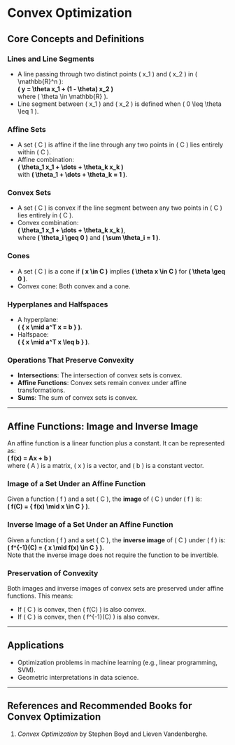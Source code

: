 # Convex Optimization

## Core Concepts and Definitions

### Lines and Line Segments
- A line passing through two distinct points \( x_1 \) and \( x_2 \) in \( \mathbb{R}^n \):  
  **\( y = \theta x_1 + (1 - \theta) x_2 \)**  
  where \( \theta \in \mathbb{R} \).  
- Line segment between \( x_1 \) and \( x_2 \) is defined when \( 0 \leq \theta \leq 1 \).

### Affine Sets
- A set \( C \) is affine if the line through any two points in \( C \) lies entirely within \( C \).  
- Affine combination:  
  **\( \theta_1 x_1 + \dots + \theta_k x_k \)**  
  with **\( \theta_1 + \dots + \theta_k = 1 \)**.

### Convex Sets
- A set \( C \) is convex if the line segment between any two points in \( C \) lies entirely in \( C \).  
- Convex combination:  
  **\( \theta_1 x_1 + \dots + \theta_k x_k \)**,  
  where **\( \theta_i \geq 0 \)** and **\( \sum \theta_i = 1 \)**.

### Cones
- A set \( C \) is a cone if **\( x \in C \)** implies **\( \theta x \in C \)** for **\( \theta \geq 0 \)**.  
- Convex cone: Both convex and a cone.

### Hyperplanes and Halfspaces
- A hyperplane:  
  **\( \{ x \mid a^T x = b \} \)**.  
- Halfspace:  
  **\( \{ x \mid a^T x \leq b \} \)**.

### Operations That Preserve Convexity
- **Intersections**: The intersection of convex sets is convex.  
- **Affine Functions**: Convex sets remain convex under affine transformations.  
- **Sums**: The sum of convex sets is convex.

---

## Affine Functions: Image and Inverse Image

An affine function is a linear function plus a constant. It can be represented as:  
**\( f(x) = Ax + b \)**  
where \( A \) is a matrix, \( x \) is a vector, and \( b \) is a constant vector.  

### Image of a Set Under an Affine Function
Given a function \( f \) and a set \( C \), the **image** of \( C \) under \( f \) is:  
**\( f(C) = \{ f(x) \mid x \in C \} \)**.

### Inverse Image of a Set Under an Affine Function
Given a function \( f \) and a set \( C \), the **inverse image** of \( C \) under \( f \) is:  
**\( f^{-1}(C) = \{ x \mid f(x) \in C \} \)**.  
Note that the inverse image does not require the function to be invertible.

### Preservation of Convexity
Both images and inverse images of convex sets are preserved under affine functions. This means:  
- If \( C \) is convex, then \( f(C) \) is also convex.  
- If \( C \) is convex, then \( f^{-1}(C) \) is also convex.

---

## Applications
- Optimization problems in machine learning (e.g., linear programming, SVM).  
- Geometric interpretations in data science.  

---

## References and Recommended Books for Convex Optimization
1. *Convex Optimization* by Stephen Boyd and Lieven Vandenberghe.
